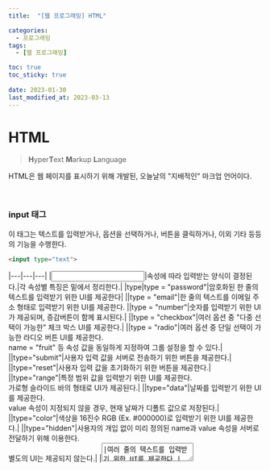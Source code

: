 ```yaml
---
title:  "[웹 프로그래밍] HTML"

categories:
  - 프로그래밍
tags:
  - [웹 프로그래밍]

toc: true
toc_sticky: true
 
date: 2023-01-30
last_modified_at: 2023-03-13
---
```


# HTML

> <b>H</b>yper<b>T</b>ext <b>M</b>arkup <b>L</b>anguage

HTML은 웹 페이지를 표시하기 위해 개발된, 오늘날의 "지배적인" 마크업 언어이다.  

<br/>

### input 태그

이 태그는 텍스트를 입력받거나, 옵션을 선택하거나, 버튼을 클릭하거나, 이외 기타 등등의 기능을 수행한다.  

```html
<input type="text">
```

|---|---|---|
|<input>|속성에 따라 입력받는 양식이 결정된다.|각 속성별 특징은 밑에서 정리한다.|
|type|type = "password"|암호화된 한 줄의 텍스트를 입력받기 위한 UI를 제공한다|
||type = "email"|한 줄의 텍스트를 이메일 주소 형태로 입력받기 위한 UI를 제공한다.
||type = "number"|숫자를 입력받기 위한 UI가 제공되며, 증감버튼이 함께 표시된다.|
||type = "checkbox"|여러 옵션 중 "다중 선택이 가능한" 체크 박스 UI를 제공한다.|
||type = "radio"|여러 옵션 중 단일 선택이 가능한 라디오 버튼 UI를 제공한다.<br/>name = "fruit" 등 속성 값을 동일하게 지정하여 그룹 설정을 할 수 있다.|
||type="submit"|사용자 입력 값을 서버로 전송하기 위한 버튼을 제공한다.|
||type="reset"|사용자 입력 값을 초기화하기 위한 버튼을 제공한다.|
||type="range"|특정 범위 값을 입력받기 위한 UI를 제공한다.<br/>가로형 슬라이드 바의 형태로 UI가 제공된다.|
||type="data"|날짜를 입력받기 위한 UI를 제공한다.<br/>value 속성이 지정되지 않을 경우, 현재 날짜가 디폴트 값으로 저장된다.|
||type="color"|색상을 16진수 RGB (Ex. #000000)로 입력받기 위한 UI를 제공한다.|
||type="hidden"|사용자의 개입 없이 미리 정의된 name과 value 속성을 서버로 전달하기 위해 이용한다.<br/>별도의 UI는 제공되지 않는다.|
|<TextArea>|여러 줄의 텍스트를 입력받기 위한 UI를 제공한다.|<input>과 달리 듀얼 닫는 태그를 작성해야 함.|
|<Select>|옵션 선택형이며, 드롭-다운 리스트 형태의 UI를 제공한다.|내부에 <option> 태그를 이용하여 옵션을 정의함.|
|<button>|버튼 모양의 UI를 제공한다.||
|---|---|---|
|<table>|여러 입력 양식을 정렬하기 위한 템플릿으로 이용한다.|속성별 특징은 밑에서 정리한다.
|<tr>|테이블 내 하나의 행을 정의하기 위한 태그이다.||
|<td>|한 행 내의 데이터를 열의 형태로 정의하기 위한 태그이다.||

<br/>

### 예시

```html

```

### <table> 태그

<tr>table row</tr>
<td>table data</td>